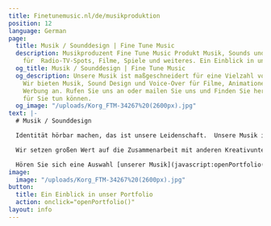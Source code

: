 ```yaml
---
title: Finetunemusic.nl/de/musikproduktion
position: 12
language: German
page:
  title: Musik / Sounddesign | Fine Tune Music
  description: Musikproduzent Fine Tune Music Produkt Musik, Sounds und Voice-overs
    für  Radio-TV-Spots, Filme, Spiele und weiteres. Ein Einblick in unser Portfolio.
  og_title: Musik / Sounddesign | Fine Tune Music
  og_description: Unsere Musik ist maßgeschneidert für eine Vielzahl von Projekten.
    Wir bieten Musik, Sound Design und Voice-Over für Filme, Animationen, Games und
    Werbung an. Rufen Sie uns an oder mailen Sie uns und Finden Sie heraus, was wir
    für Sie tun können.
  og_image: "/uploads/Korg_FTM-34267%20(2600px).jpg"
text: |-
  # Musik / Sounddesign

  Identität hörbar machen, das ist unsere Leidenschaft.  Unsere Musik ist maßgeschneidert für eine Vielzahl von Projekten. Von Radio-/TV-Spots über Filmmusik und interaktives Sounddesign für Spiele bis hin zu Theateraufführungen. Es begeistert uns, wenn staunende Kunden sehen, dass Musik das Image eines Unternehmens oder Produkts hörbar machen kann.

  Wir setzen großen Wert auf die Zusammenarbeit mit anderen Kreativunternehmen, um ein Produkt zu schaffen, in dem sich das Visuelle und das Auditive gegenseitig potenzieren. Zu unseren Partnern gehören dabei u.a. bereits G2KxPIT, Sensu, N = 5, Original Soundtracks, US., Talents for Brands, Club Guy und Roni, De Noorderlingen, Theater Young Ones und Sword GC.

  Hören Sie sich eine Auswahl [unserer Musik](javascript:openPortfolio('tab-2a')), und [unsere Audioproduktionen für Video](javascript:openPortfolio('tab-1'))&nbsp;an.
image:
  image: "/uploads/Korg_FTM-34267%20(2600px).jpg"
button:
  title: Ein Einblick in unser Portfolio
  action: onclick="openPortfolio()"
layout: info
---
```


